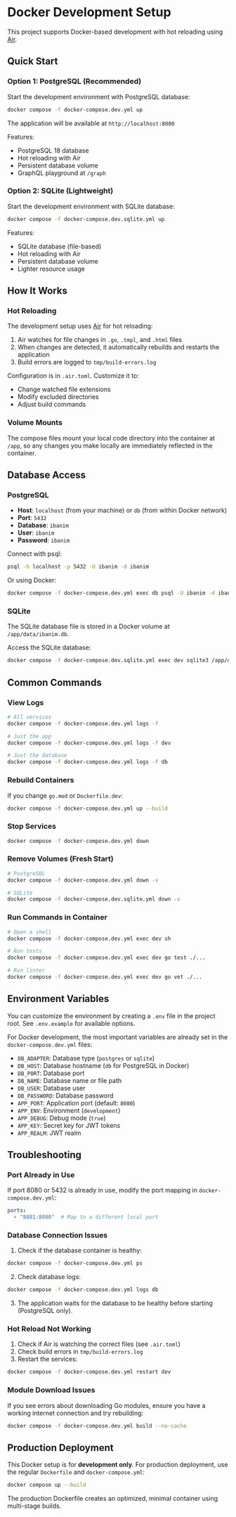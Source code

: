 # Docker Development Setup

This project supports Docker-based development with hot reloading using [Air](https://github.com/air-verse/air).

## Quick Start

### Option 1: PostgreSQL (Recommended)

Start the development environment with PostgreSQL database:

```bash
docker compose -f docker-compose.dev.yml up
```

The application will be available at `http://localhost:8080`

Features:
- PostgreSQL 18 database
- Hot reloading with Air
- Persistent database volume
- GraphQL playground at `/graph`

### Option 2: SQLite (Lightweight)

Start the development environment with SQLite database:

```bash
docker compose -f docker-compose.dev.sqlite.yml up
```

Features:
- SQLite database (file-based)
- Hot reloading with Air
- Persistent database volume
- Lighter resource usage

## How It Works

### Hot Reloading

The development setup uses [Air](https://github.com/air-verse/air) for hot reloading:

1. Air watches for file changes in `.go`, `.tmpl`, and `.html` files
2. When changes are detected, it automatically rebuilds and restarts the application
3. Build errors are logged to `tmp/build-errors.log`

Configuration is in `.air.toml`. Customize it to:
- Change watched file extensions
- Modify excluded directories
- Adjust build commands

### Volume Mounts

The compose files mount your local code directory into the container at `/app`, so any changes you make locally are immediately reflected in the container.

## Database Access

### PostgreSQL

- **Host**: `localhost` (from your machine) or `db` (from within Docker network)
- **Port**: `5432`
- **Database**: `ibanim`
- **User**: `ibanim`
- **Password**: `ibanim`

Connect with psql:
```bash
psql -h localhost -p 5432 -U ibanim -d ibanim
```

Or using Docker:
```bash
docker compose -f docker-compose.dev.yml exec db psql -U ibanim -d ibanim
```

### SQLite

The SQLite database file is stored in a Docker volume at `/app/data/ibanim.db`.

Access the SQLite database:
```bash
docker compose -f docker-compose.dev.sqlite.yml exec dev sqlite3 /app/data/ibanim.db
```

## Common Commands

### View Logs

```bash
# All services
docker compose -f docker-compose.dev.yml logs -f

# Just the app
docker compose -f docker-compose.dev.yml logs -f dev

# Just the database
docker compose -f docker-compose.dev.yml logs -f db
```

### Rebuild Containers

If you change `go.mod` or `Dockerfile.dev`:

```bash
docker compose -f docker-compose.dev.yml up --build
```

### Stop Services

```bash
docker compose -f docker-compose.dev.yml down
```

### Remove Volumes (Fresh Start)

```bash
# PostgreSQL
docker compose -f docker-compose.dev.yml down -v

# SQLite
docker compose -f docker-compose.dev.sqlite.yml down -v
```

### Run Commands in Container

```bash
# Open a shell
docker compose -f docker-compose.dev.yml exec dev sh

# Run tests
docker compose -f docker-compose.dev.yml exec dev go test ./...

# Run linter
docker compose -f docker-compose.dev.yml exec dev go vet ./...
```

## Environment Variables

You can customize the environment by creating a `.env` file in the project root. See `.env.example` for available options.

For Docker development, the most important variables are already set in the `docker-compose.dev.yml` files:

- `DB_ADAPTER`: Database type (`postgres` or `sqlite`)
- `DB_HOST`: Database hostname (`db` for PostgreSQL in Docker)
- `DB_PORT`: Database port
- `DB_NAME`: Database name or file path
- `DB_USER`: Database user
- `DB_PASSWORD`: Database password
- `APP_PORT`: Application port (default: `8080`)
- `APP_ENV`: Environment (`development`)
- `APP_DEBUG`: Debug mode (`true`)
- `APP_KEY`: Secret key for JWT tokens
- `APP_REALM`: JWT realm

## Troubleshooting

### Port Already in Use

If port 8080 or 5432 is already in use, modify the port mapping in `docker-compose.dev.yml`:

```yaml
ports:
  - "8081:8080"  # Map to a different local port
```

### Database Connection Issues

1. Check if the database container is healthy:
```bash
docker compose -f docker-compose.dev.yml ps
```

2. Check database logs:
```bash
docker compose -f docker-compose.dev.yml logs db
```

3. The application waits for the database to be healthy before starting (PostgreSQL only).

### Hot Reload Not Working

1. Check if Air is watching the correct files (see `.air.toml`)
2. Check build errors in `tmp/build-errors.log`
3. Restart the services:
```bash
docker compose -f docker-compose.dev.yml restart dev
```

### Module Download Issues

If you see errors about downloading Go modules, ensure you have a working internet connection and try rebuilding:

```bash
docker compose -f docker-compose.dev.yml build --no-cache
```

## Production Deployment

This Docker setup is for **development only**. For production deployment, use the regular `Dockerfile` and `docker-compose.yml`:

```bash
docker compose up --build
```

The production Dockerfile creates an optimized, minimal container using multi-stage builds.
